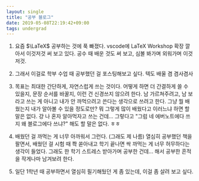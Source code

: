 ```yaml
---
layout: single
title: "공부 블로그"
date: 2019-05-08T22:19:42+09:00
tags: undergrad
---
```


1. 요즘 $\LaTeX$ 공부하는 것에 푹 빠졌다. vscode에 LaTeX Workshop 확장 깔아서 이것저것 써 보고 있다. 공수 때 배운 것도 써 보고, 심볼 봐가며 외워가며 이것저것.

2. 그래서 이걸로 학부 수업 때 공부했던 걸 포스팅해보고 싶다. 텍도 배울 겸 겸사겸사

3. 목표는 최대한 간단하게, 자연스럽게 쓰는 것이다. 어떻게 하면 더 간결하게 쓸 수 있을지, 문장 순서를 바꿀지, 이런 건 신경쓰지 않으려 한다. 남 가르쳐주려고, 남 보라고 쓰는 게 아니고 내가 안 까먹으려고 쓴다는 생각으로 쓰려고 한다. 그냥 뭘 배웠는지 내가 알아볼 수 있을 정도로만? 뭐 그렇게 많이 배웠다고 이러느냐 하면 할 말은 없다. 걍 나 혼자 알아먹자고 쓰는 건데... 그렇다고 "그럼 네 에버노트에다 쓰지 왜 블로그에다 쓰냐?" 해도 할 말은 없다. ㅎㅎ

4. 배웠던 걸 까먹는 게 너무 아까워서 그런다. (그래도 제 나름) 열심히 공부했던 책을 팔면서, 배웠던 걸 시험 때 쫙 쏟아내고 학기 끝나면 싹 까먹는 게 너무 허무하다는 생각이 들었다. 그래도 한 학기 스트레스 받아가며 공부한 건데... 해서 공부한 흔적을 작게나마 남겨보려 한다. 

5. 일단 1학년 때 공부하면서 열심히 필기해뒀던 게 좀 있는데, 이걸 좀 살려 보고 싶다.